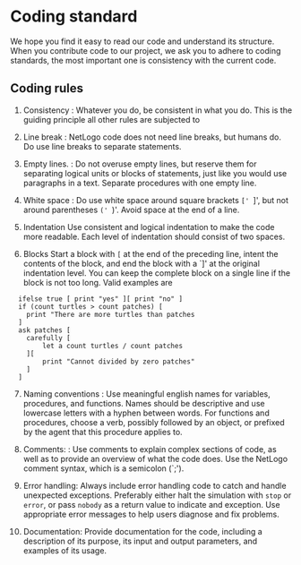 <!--
SPDX-FileContributor: Carsten Lemmen <carsten.lemmen@hereon.de>
SPDX-FileCopyrightText: 2023 Helmholtz-Zentrum hereon GmbH
SPDX-License-Identifier: CC0-1.0
-->

# Coding standard

We hope you find it easy to read our code and understand its structure. When you contribute code to our project, we ask you to adhere to coding standards, the most important one is consistency with the current code.

## Coding rules

1. Consistency
   : Whatever you do, be consistent in what you do. This is the guiding principle all other rules are subjected to

2. Line break
   : NetLogo code does not need line breaks, but humans do. Do use line breaks to separate statements.

3. Empty lines.
   : Do not overuse empty lines, but reserve them for separating logical units or blocks of statements, just like
   you would use paragraphs in a text. Separate procedures with one empty line.

4. White space
   : Do use white space around square brackets `[' `]', but not around parentheses `(' `)'. Avoid space at the end
   of a line.

5. Indentation
   Use consistent and logical indentation to make the code more readable. Each level of indentation should consist of two spaces.

6. Blocks
   Start a block with `[` at the end of the preceding line, intent the contents of the block, and end the block with a `]' at the original indentation level. You can keep the complete block on a single line if the block is not too long. Valid examples are

```
  ifelse true [ print "yes" ][ print "no" ]
  if (count turtles > count patches) [
    print "There are more turtles than patches
  ]
  ask patches [
    carefully [
        let a count turtles / count patches
    ][
        print "Cannot divided by zero patches"
    ]
  ]
```

7. Naming conventions
   : Use meaningful english names for variables, procedures, and functions. Names should be descriptive and use lowercase letters with a hyphen between words. For functions and procedures, choose a verb, possibly followed by an object, or prefixed by the agent that this procedure applies to.

8. Comments:
   : Use comments to explain complex sections of code, as well as to provide an overview of what the code does. Use the NetLogo comment syntax, which is a semicolon (`;').

9. Error handling:
   Always include error handling code to catch and handle unexpected exceptions. Preferably either halt the simulation with `stop` or `error`, or pass `nobody` as a return value to indicate and exception. Use appropriate error messages to help users diagnose and fix problems.

10. Documentation:
    Provide documentation for the code, including a description of its purpose, its input and output parameters, and examples of its usage.
